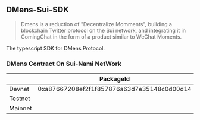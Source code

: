 ## DMens-Sui-SDK

>Dmens is a reduction of "Decentralize Momments", building a blockchain Twitter protocol on the Sui network, and integrating it in ComingChat in the form of a product similar to WeChat Moments.

The typescript SDK for DMens Protocol.

### DMens Contract On Sui-Nami NetWork
|         | PackageId                                  | globalId                                   |
| ------- | ------------------------------------------ | ------------------------------------------ |
| Devnet  | 0xa87667208ef2f1f857876a63d7e35148c0d00d14 | 0x9fdf5cd0ec667d5ff59175ce49310522eddd6bda |
| Testnet |                                            |                                            |
| Mainnet |                                            |                                            |
